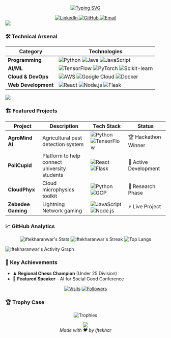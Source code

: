 <!-- Header with Working Typing Animation -->
<p align="center">
  <a href="https://git.io/typing-svg">
    <img src="https://readme-typing-svg.herokuapp.com?font=Fira+Code&pause=1000&width=435&lines=Hi+%F0%9F%91%8B%2C+I'm+Iftekhar+Anwar;Computer+Engineer;ML+%26+Cloud+Specialist;Hackathon+Winner;AI+for+Social+Impact" alt="Typing SVG" />
  </a>
</p>

<!-- Verified Social Badges -->
<div align="center">
  <a href="https://www.linkedin.com/in/iftekharanwar/" target="_blank">
    <img src="https://img.shields.io/badge/-LinkedIn-0A66C2?style=flat&logo=linkedin&logoColor=white" alt="LinkedIn"/>
  </a>
  <a href="https://github.com/iftekharanwar" target="_blank">
    <img src="https://img.shields.io/badge/-GitHub-181717?style=flat&logo=github&logoColor=white" alt="GitHub"/>
  </a>
  <a href="mailto:iftekharanwar1002@gmail.com" target="_blank">
    <img src="https://img.shields.io/badge/-Email-EA4335?style=flat&logo=gmail&logoColor=white" alt="Email"/>
  </a>
</div>

<!-- Verified Divider -->
<img src="https://user-images.githubusercontent.com/73097560/115834477-dbab4500-a447-11eb-908a-139a6edaec5c.gif">

### 🛠️ Technical Arsenal
<div align="center">
  
| **Category**       | **Technologies**                                                                                                      |
|---------------------|-----------------------------------------------------------------------------------------------------------------------|
| **Programming**     | ![Python](https://img.shields.io/badge/-Python-3776AB?logo=python&logoColor=white) ![Java](https://img.shields.io/badge/-Java-007396?logo=java&logoColor=white) ![JavaScript](https://img.shields.io/badge/-JavaScript-F7DF1E?logo=javascript&logoColor=black) |
| **AI/ML**           | ![TensorFlow](https://img.shields.io/badge/-TensorFlow-FF6F00?logo=tensorflow&logoColor=white) ![PyTorch](https://img.shields.io/badge/-PyTorch-EE4C2C?logo=pytorch&logoColor=white) ![Scikit-learn](https://img.shields.io/badge/-Scikit--learn-F7931E?logo=scikit-learn&logoColor=white) |
| **Cloud & DevOps**  | ![AWS](https://img.shields.io/badge/-AWS-232F3E?logo=amazon-aws&logoColor=white) ![Google Cloud](https://img.shields.io/badge/-GCP-4285F4?logo=google-cloud&logoColor=white) ![Docker](https://img.shields.io/badge/-Docker-2496ED?logo=docker&logoColor=white) |
| **Web Development** | ![React](https://img.shields.io/badge/-React-61DAFB?logo=react&logoColor=black) ![Node.js](https://img.shields.io/badge/-Node.js-339933?logo=nodedotjs&logoColor=white) ![Flask](https://img.shields.io/badge/-Flask-000000?logo=flask&logoColor=white) |

</div>

<!-- Verified Divider -->
<img src="https://user-images.githubusercontent.com/73097560/115834477-dbab4500-a447-11eb-908a-139a6edaec5c.gif">

### 🏗️ Featured Projects
<div align="center">

| Project | Description | Tech Stack | Status |
|---------|-------------|------------|--------|
| **AgroMind AI** | Agricultural pest detection system | ![Python](https://img.shields.io/badge/-Python-3776AB?logo=python&logoColor=white) ![TensorFlow](https://img.shields.io/badge/-TensorFlow-FF6F00?logo=tensorflow&logoColor=white) | 🏆 Hackathon Winner |
| **PoliCupid** | Platform to help connect university students | ![React](https://img.shields.io/badge/-React-61DAFB?logo=react&logoColor=black) ![Flask](https://img.shields.io/badge/-Flask-000000?logo=flask&logoColor=white) | 🚀 Active Development |
| **CloudPhyx** | Cloud microphysics toolkit | ![Python](https://img.shields.io/badge/-Python-3776AB?logo=python&logoColor=white) ![GCP](https://img.shields.io/badge/-GCP-4285F4?logo=google-cloud&logoColor=white) | 🔬 Research Phase |
| **Zebedee Gaming** | Lightning Network gaming | ![JavaScript](https://img.shields.io/badge/-JavaScript-F7DF1E?logo=javascript&logoColor=black) ![Node.js](https://img.shields.io/badge/-Node.js-339933?logo=nodedotjs&logoColor=white) | ⚡ Live Project |

</div>

<!-- Verified Stats Section -->
### 📈 GitHub Analytics
<div align="center">
  
![iftekharanwar's Stats](https://github-readme-stats.vercel.app/api?username=iftekharanwar&theme=vue-dark&show_icons=true&hide_border=true&count_private=true)
![iftekharanwar's Streak](https://github-readme-streak-stats.herokuapp.com/?user=iftekharanwar&theme=vue-dark&hide_border=true)
![Top Langs](https://github-readme-stats.vercel.app/api/top-langs/?username=iftekharanwar&theme=vue-dark&layout=compact&hide_border=true)

</div>

<!-- Verified Activity Graph -->
![iftekharanwar's Activity Graph](https://github-readme-activity-graph.vercel.app/graph?username=iftekharanwar&theme=react-dark&bg_color=0D1117&hide_border=true&area=true)

<!-- Verified Achievements -->
### 🏅 Key Achievements
- ♟ **Regional Chess Champion** (Under 25 Division)
- 📢 **Featured Speaker** - AI for Social Good Conference

<!-- Verified Footer -->
<div align="center">
  
[![Visits](https://komarev.com/ghpvc/?username=iftekharanwar&color=00FF9D&style=flat)](https://github.com/iftekharanwar)
[![Followers](https://img.shields.io/github/followers/iftekharanwar?label=Follow&style=social)](https://github.com/iftekharanwar)

</div>

<!-- Achievements Carousel -->
### 🏆 Trophy Case
<div align="center">
  <img src="https://github-profile-trophy.vercel.app/?username=iftekharanwar&theme=onedark&no-frame=true&row=1&column=8" alt="Trophies">
</div>

<p align="center">
  <img src="https://komarev.com/ghpvc/?username=iftekharanwar&color=brightgreen" />
  <br>
  <i>Made with ❤️ by Iftekhar</i>
</p>
